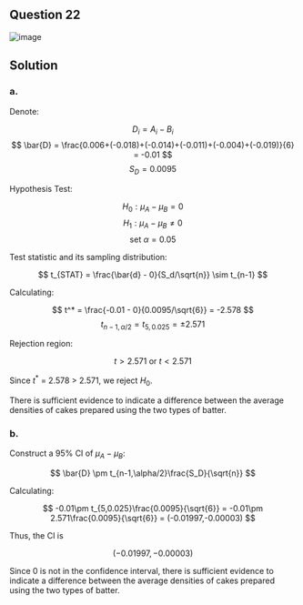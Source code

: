 ## Question 22

![image](https://github.com/user-attachments/assets/015831b0-d1ba-4bea-81ac-fc10b8e1c30e)

## Solution

### a.

Denote:

$$
D_i = A_i - B_i
$$
$$
\bar{D} = \frac{0.006+(-0.018)+(-0.014)+(-0.011)+(-0.004)+(-0.019)}{6} = -0.01
$$
$$
S_D=0.0095
$$

Hypothesis Test:

$$
H_0: \mu_A-\mu_B = 0
$$
$$
H_1: \mu_A-\mu_B \neq 0
$$
$$
\text{set } \alpha = 0.05
$$

Test statistic and its sampling distribution:

$$
t_{STAT} = \frac{\bar{d} - 0}{S_d/\sqrt{n}} \sim t_{n-1}
$$

Calculating:

$$
t^* = \frac{-0.01 - 0}{0.0095/\sqrt{6}} = -2.578
$$
$$
t_{n-1,\alpha/2} = t_{5,0.025} = \pm 2.571
$$

Rejection region:

$$
t > 2.571 \text{ or } t < 2.571
$$

Since $t^*$ = 2.578 > 2.571, we reject $H_0$.

There is sufficient evidence to indicate a difference between the average densities of cakes prepared using the two types of batter.

### b.

Construct a 95% CI of $\mu_A -\mu_B$:

$$
\bar{D} \pm t_{n-1,\alpha/2}\frac{S_D}{\sqrt{n}}
$$

Calculating:

$$
-0.01\pm t_{5,0.025}\frac{0.0095}{\sqrt{6}} = -0.01\pm 2.571\frac{0.0095}{\sqrt{6}} = (-0.01997,-0.00003)
$$

Thus, the CI is

$$
(-0.01997,-0.00003)
$$

Since 0 is not in the confidence interval, there is sufficient evidence to indicate a difference between the average densities of cakes prepared using the two types of batter.
